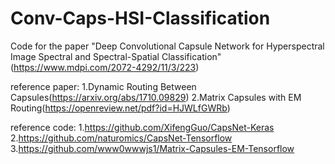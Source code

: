 # Conv-Caps-HSI-Classification
Code for the paper "Deep Convolutional Capsule Network for Hyperspectral Image Spectral and Spectral-Spatial Classification"(https://www.mdpi.com/2072-4292/11/3/223)

reference paper:
1.Dynamic Routing Between Capsules(https://arxiv.org/abs/1710.09829)
2.Matrix Capsules with EM Routing(https://openreview.net/pdf?id=HJWLfGWRb)

reference code:
1.https://github.com/XifengGuo/CapsNet-Keras
2.https://github.com/naturomics/CapsNet-Tensorflow
3.https://github.com/www0wwwjs1/Matrix-Capsules-EM-Tensorflow
